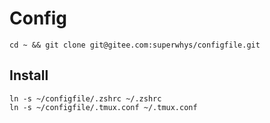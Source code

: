 # Config

``` shell
cd ~ && git clone git@gitee.com:superwhys/configfile.git
```

## Install

``` shell
ln -s ~/configfile/.zshrc ~/.zshrc
ln -s ~/configfile/.tmux.conf ~/.tmux.conf
```

